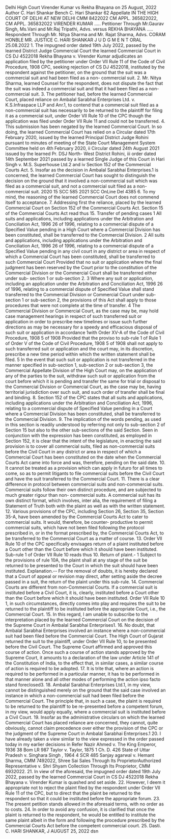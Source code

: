 Delhi High Court Virender Kumar vs Rekha Bhayana on 25 August, 2022 Author C. Hari Shankar Bench C. Hari Shankar 62 Appellate  IN THE HIGH COURT OF DELHI AT NEW DELHI  CMM 8422022  CM APPL. 365822022, CM APPL. 365832022 VIRENDER KUMAR ..... Petitioner Through Mr.Gaurav Singh, Ms.Vani and Mr.Raj Tripathi, Advs. versus REKHA BHAYANA ..... Respondent Through Mr. Nitya Sharma and Mr. Rajat Sharma, Advs. CORAM HONBLE MR. JUSTICE C. HARI SHANKAR J U D G M E N T ORAL  25.08.2022 1. The impugned order dated 19th July 2022, passed by the learned District Judge Commercial Court the learned Commercial Court in CS DJ 4522018 Rekha Bhayana v. Virender Kumar adjudicates an application filed by the petitioner under Order VII Rule 11 of the Code of Civil Procedure, 1908 CPC, seeking rejection of CS DJ 4522018, instituted by the respondent against the petitioner, on the ground that the suit was a commercial suit and had been filed as a non- commercial suit. 2. Mr. Nitya Sharma, learned Counsel for the respondent, does not dispute the fact that the suit was indeed a commercial suit and that it had been filed as a non-commercial suit. 3. The petitioner had, before the learned Commercial Court, placed reliance on Ambalal Sarabhai Enterprises Ltd. v. K.S.Infraspace LLP and Anr.1, to contend that a commercial suit filed as a non-commercial suit has necessarily to be returned to the plaintiff for filing it as a commercial suit, under Order VII Rule 10 of the CPC though the application was filed under Order VII Rule 11 and could not be transferred. 4. This submission has been negated by the learned Commercial Court. In so doing, the learned Commercial Court has relied on a Circular dated 17th February 2020, issued by the learned Principal District Judge Rohini pursuant to minutes of meeting of the State Court Management System Committee held on 4th February 2020, ii Circular dated 24th August 2021 issued by the learned Pr. DSJ North- West District Rohini, iii order dated 14th September 2021 passed by a learned Single Judge of this Court in Hari Singh v. M.S. Superhouse Ltd.2 and iv Section 152 of the Commercial Courts Act. 5. Insofar as the decision in Ambalal Sarabhai Enterprises.1 is concerned, the learned Commercial Court has sought to distinguish the decision on the ground that it involved a non-commercial suit which was filed as a commercial suit, and not a commercial suit filed as a non-commercial suit. 2020 15 SCC 585 2021 SCC OnLine Del 4385 6. To my mind, the reasoning of the learned Commercial Court does not commend itself to acceptance. 7. Addressing first the reliance, placed by the learned Commercial Court on Section 152 of the Commercial Courts Act. Section 15 of the Commercial Courts Act read thus  15. Transfer of pending cases 1 All suits and applications, including applications under the Arbitration and Conciliation Act, 1996 26 of 1996, relating to a commercial dispute of a Specified Value pending in a High Court where a Commercial Division has been constituted, shall be transferred to the Commercial Division. 2 All suits and applications, including applications under the Arbitration and Conciliation Act, 1996 26 of 1996, relating to a commercial dispute of a Specified Value pending in any civil court in any district or area in respect of which a Commercial Court has been constituted, shall be transferred to such Commercial Court Provided that no suit or application where the final judgment has been reserved by the Court prior to the constitution of the Commercial Division or the Commercial Court shall be transferred either under sub- section 1 or sub-section 2. 3 Where any suit or application, including an application under the Arbitration and Conciliation Act, 1996 26 of 1996, relating to a commercial dispute of Specified Value shall stand transferred to the Commercial Division or Commercial Court under sub- section 1 or sub-section 2, the provisions of this Act shall apply to those procedures that were not complete at the time of transfer. 4 The Commercial Division or Commercial Court, as the case may be, may hold case management hearings in respect of such transferred suit or application in order to prescribe new timelines or issue such further directions as may be necessary for a speedy and efficacious disposal of such suit or application in accordance 1with Order XV-A of the Code of Civil Procedure, 1908 5 of 1908 Provided that the proviso to sub-rule 1 of Rule 1 of Order V of the Code of Civil Procedure, 1908 5 of 1908 shall not apply to such transferred suit or application and the court may, in its discretion, prescribe a new time period within which the written statement shall be filed. 5 In the event that such suit or application is not transferred in the manner specified in sub-section 1, sub-section 2 or sub-section 3, the Commercial Appellate Division of the High Court may, on the application of any of the parties to the suit, withdraw such suit or application from the court before which it is pending and transfer the same for trial or disposal to the Commercial Division or Commercial Court, as the case may be, having territorial jurisdiction over such suit, and such order of transfer shall be final and binding. 8. Section 152 of the CPC states that all suits and applications, including applications under the Arbitration and Conciliation Act, 1996, relating to a commercial dispute of Specified Value pending in a Court where a Commercial Division has been constituted, shall be transferred to the Commercial Division. 9. The implication of the words pending, as used in this section is readily understood by referring not only to sub-section 2 of Section 15 but also to the other sub-sections of the said Section. Seen in conjunction with the expression has been constituted, as employed in Section 152, it is clear that the intent of the legislature, in enacting the said provision is to cover all commercial suits, filed as non-commercial suits before the Civil Court in any district or area in respect of which a Commercial Court has been constituted on the date when the Commercial Courts Act came into force and was, therefore, pending on the said date. 10. It cannot be treated as a provision which can apply in futuro for all times to come, so as to permit litigants to file commercial suits before the Civil Court and have the suit transferred to the Commercial Court. 11. There is a clear difference in protocol between commercial suits and non-commercial suits. Commercial suits follow their own distinct procedure, and are subjected to much greater rigour than non- commercial suits. A commercial suit has its own distinct format, which involves, inter alia, the requirement of filing a Statement of Truth both with the plaint as well as with the written statement. 12. Various provisions of the CPC, including Section 26, Section 35, Section 35-A, have been amended by the Commercial Courts Act to cater to commercial suits. It would, therefore, be counter- productive to permit commercial suits, which have not been filed following the protocol prescribed in, or in the format prescribed by, the Commercial Courts Act, to be transferred to the Commercial Court as a matter of course. 13. Order VII Rule 10 of the CPC specifically envisages return of a plaint instituted before a Court other than the Court before which it should have been instituted. Sub-rule 1 of Order VII Rule 10 reads thus 10. Return of plaint.- 1 Subject to the provisions of rule 10A, the plaint shall at any stage of the suit be returned to be presented to the Court in which the suit should have been instituted. Explanation.-- For the removal of doubts, it is hereby declared that a Court of appeal or revision may direct, after setting aside the decree passed in a suit, the return of the plaint under this sub-rule. 14. Commercial Courts are different from non-Commercial Courts. If a commercial suit is instituted before a Civil Court, it is, clearly, instituted before a Court other than the Court before which it should have been instituted. Order VII Rule 10 1, in such circumstances, directly comes into play and requires the suit to be returned to the plaintiff to be instituted before the appropriate Court, i.e., the Commercial Court. 15. In this regard, I am unable to subscribe to the interpretation placed by the learned Commercial Court on the decision of the Supreme Court in Ambalal Sarabhai Enterprises1. 16. No doubt, that Ambalal Sarabhai Enterprises involved an instance where a non-commercial suit had been filed before the Commercial Court. The High Court of Gujarat returned the suit to the plaintiff, under Order VII Rule 10, to be presented before the Civil Court. The Supreme Court affirmed and approved this course of action. Once such a course of action stands approved by the Supreme Court, it amounts to a declaration of the law under Article 141 of the Constitution of India, to the effect that, in similar cases, a similar course of action is required to be adopted. 17. It is trite that, where an action is required to be performed in a particular manner, it has to be performed in that manner alone and all other modes of performing the action ipso facto stand foreclosed3. 18. Ambalal Sarabhai Enterprises Ltd.1, in my view, cannot be distinguished merely on the ground that the said case involved an instance in which a non-commercial suit had been filed before the Commercial Court. The principle that, in such a case, the plaint is required to be returned to the plaintiff to be re-presented before a competent forum, in my view, would apply equally, where a commercial suit is instituted before a Civil Court. 19. Insofar as the administrative circulars on which the learned Commercial Court has placed reliance are concerned, they cannot, quite obviously, cannot claim precedence over either the provision of the CPC or the judgment of the Supreme Court in Ambalal Sarabhai Enterprises.1 20. I have already taken a view similar to the view expressed in the order passed today in my earlier decisions in Refer Nazir Ahmed v. The King Emperor, 1936 38 Bom LR 987 Taylor v. Taylor, 1875 1 Ch. D. 426 State of Uttar Pradesh v. Singhara Singh , 1964 4 SCR 485 Sanjay agarwal v. Hemant Sharma, CMM 7492022, Shree Sai Sales Through Its ProprietorAuthorized Representative v. Shri Shyam Collection Through Its Proprietor, CMM 6932022. 21. In view of the aforesaid, the impugned order dated 19th July 2022, passed by the learned Commercial Court in CS DJ 4522018 Rekha Bhayana v. Virender Kumar is quashed and set aside. 22. However, I deem it appropriate not to reject the plaint filed by the respondent under Order VII Rule 11 of the CPC, but to direct that the plaint be returned to the respondent so that it could be instituted before the appropriate forum. 23. The present petition stands allowed in the aforesaid terms, with no order as to costs. 24. In order to avoid any confusion, it is clarified that once the plaint is returned to the respondent, he would be entitled to institute the same plaint albeit in the form and following the procedure prescribed by the Commercial Courts Act before the competent commercial court. 25. Dasti. C. HARI SHANKAR, J AUGUST 25, 2022 dsn